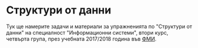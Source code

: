 Структури от данни
================================

Тук ще намерите задачи и материали за упражненията по
"Структури от данни" на специалност
"Информационни системи", втори курс, четвърта група, през учебната 2017/2018 година
във [ФМИ](https://fmi.uni-sofia.bg).


